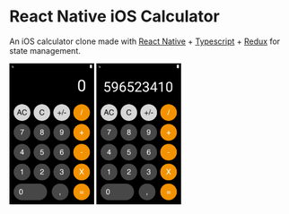 # React Native iOS Calculator

An iOS calculator clone made with [React Native](https://reactnative.dev/) + [Typescript](https://reactnative.dev/docs/typescript) + [Redux](https://redux.js.org/) for state management.

<img src="https://github.com/giordanoDaloisio/rn-calculator/blob/master/screenshots/Screenshot_1611509791.png" width="30%" alt="First Screen"/>

<img src="https://github.com/giordanoDaloisio/rn-calculator/blob/master/screenshots/Screenshot_1611509830.png" width="30%" alt="Second Screen"/>


